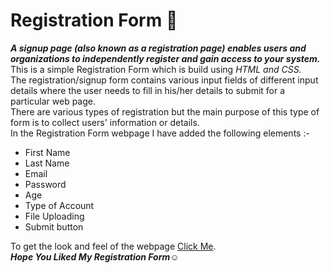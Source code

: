 # Registration Form 📝
***A signup page (also known as a registration page) enables users and organizations to independently register and gain access to your system.***<br/>
This is a simple Registration Form which is build using *HTML and CSS.*<br/>
The registration/signup form contains various input fields of different input details where the user needs to fill in his/her details to submit for a particular web page.<br/>
There are various types of registration but the main purpose of this type of form is to collect users' information or details.<br/>
In the Registration Form webpage I have added the following elements :-<br/>
- First Name
- Last Name
- Email
- Password
- Age
- Type of Account
- File Uploading
- Submit button<br/>

To get the look and feel of the webpage [Click Me](https://mlakshmipraharsha07.github.io/Registration_Form_HTML_CSS/).<br/>
***Hope You Liked My Registration Form***☺️
